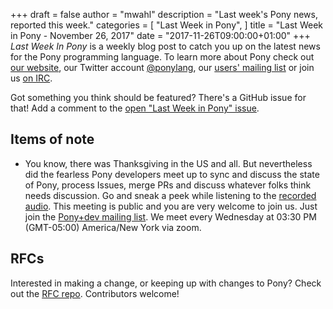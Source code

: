 +++
draft = false
author = "mwahl"
description = "Last week's Pony news, reported this week."
categories = [
    "Last Week in Pony",
]
title = "Last Week in Pony - November 26, 2017"
date = "2017-11-26T09:00:00+01:00"
+++
_Last Week In Pony_ is a weekly blog post to catch you up on the latest news for the Pony programming language. To learn more about Pony check out [our website](ponylang.io), our Twitter account [@ponylang](https://twitter.com/ponylang), our [users' mailing list](https://pony.groups.io/g/user) or join us [on IRC](https://webchat.freenode.net/?channels=%23ponylang). 

Got something you think should be featured? There's a GitHub issue for that! Add a comment to the [open "Last Week in Pony" issue](https://github.com/ponylang/ponylang.github.io/issues?q=is%3Aissue+is%3Aopen+label%3Alast-week-in-pony).
<!--more-->

## Items of note

- You know, there was Thanksgiving in the US and all. But nevertheless did the fearless Pony developers meet up to sync and discuss the state of Pony, process Issues, merge PRs and discuss whatever folks think needs discussion. Go and sneak a peek while listening to the [recorded audio](https://pony.groups.io/g/dev/files/Pony%20Sync/2017_11_22). This meeting is public and you are very welcome to join us. Just join the [Pony+dev mailing list](https://groups.io/g/pony+dev). We meet every Wednesday at 03:30 PM (GMT-05:00) America/New York via zoom.

## RFCs

Interested in making a change, or keeping up with changes to Pony? Check out the [RFC repo](https://github.com/ponylang/rfcs). Contributors welcome!

